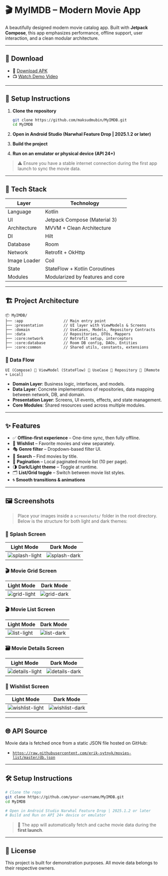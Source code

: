 # 🎬 MyIMDB – Modern Movie App

A beautifully designed modern movie catalog app. Built with **Jetpack Compose**, this app emphasizes performance, offline support, user interaction, and a clean modular architecture.

---

## 📲 Download

- 🔗 [Download APK](https://github.com/maksudmubin/MyIMDB/releases/download/v1.0.0/MyIMDB.apk)  
- 📺 [Watch Demo Video](https://drive.google.com/file/d/1ny4S2-36xTqlk_7aiTSejnOu8RYx5b9p/view?usp=sharing)

---

## 🚀 Setup Instructions

1. **Clone the repository**
   ```bash
   git clone https://github.com/maksudmubin/MyIMDB.git
   cd MyIMDB
   ```

2. **Open in Android Studio (Narwhal Feature Drop | 2025.1.2 or later)**

3. **Build the project**

4. **Run on an emulator or physical device (API 24+)**

> ⚠️ Ensure you have a stable internet connection during the first app launch to sync the movie data.

---

## 🧰 Tech Stack

| Layer        | Technology                       |
|--------------|----------------------------------|
| Language     | Kotlin                           |
| UI           | Jetpack Compose (Material 3)     |
| Architecture | MVVM + Clean Architecture        |
| DI           | Hilt                             |
| Database     | Room                             |
| Network      | Retrofit + OkHttp                |
| Image Loader | Coil                             |
| State        | StateFlow + Kotlin Coroutines    |
| Modules      | Modularized by features and core |

---

## 🏗️ Project Architecture

```text
📦 MyIMDB/
├── :app                  // Main entry point
├── :presentation         // UI layer with ViewModels & Screens
├── :domain               // UseCases, Models, Repository Contracts
├── :data                 // Repositories, DTOs, Mappers
├── :core:network         // Retrofit setup, interceptors
├── :core:database        // Room DB config, DAOs, Entities
├── :core:common          // Shared utils, constants, extensions
```

### 🔄 Data Flow

```
UI (Compose) 🔁 ViewModel (StateFlow) 🔁 UseCase 🔁 Repository 🔁 [Remote + Local]
```

- **Domain Layer**: Business logic, interfaces, and models.
- **Data Layer**: Concrete implementations of repositories, data mapping between network, DB, and domain.
- **Presentation Layer**: Screens, UI events, effects, and state management.
- **Core Modules**: Shared resources used across multiple modules.

---

## ✨ Features

- ✅ **Offline-first experience** – One-time sync, then fully offline.
- 💖 **Wishlist** – Favorite movies and view separately.
- 🎭 **Genre filter** – Dropdown-based filter UI.
- 🔎 **Search** – Find movies by title.
- 🧮 **Pagination** – Local paginated movie list (10 per page).
- 🌗 **Dark/Light theme** – Toggle at runtime.
- 🗂️ **List/Grid toggle** – Switch between movie list styles.
- 🌀 **Smooth transitions & animations**

---

## 🖼️ Screenshots

> Place your images inside a `screenshots/` folder in the root directory. Below is the structure for both light and dark themes:

### 🧊 Splash Screen
| Light Mode                                    | Dark Mode                                   |
|-----------------------------------------------|---------------------------------------------|
| ![splash-light](screenshots/splash_light.png) | ![splash-dark](screenshots/splash_dark.png) |

### 🎬 Movie Grid Screen
| Light Mode                                      | Dark Mode                                     |
|-------------------------------------------------|-----------------------------------------------|
| ![grid-light](screenshots/movie_grid_light.png) | ![grid-dark](screenshots/movie_grid_dark.png) |

### 🎬 Movie List Screen
| Light Mode                                      | Dark Mode                                     |
|-------------------------------------------------|-----------------------------------------------|
| ![list-light](screenshots/movie_list_light.png) | ![list-dark](screenshots/movie_list_dark.png) |

### 🗃️ Movie Details Screen
| Light Mode                                            | Dark Mode                                           |
|-------------------------------------------------------|-----------------------------------------------------|
| ![details-light](screenshots/movie_details_light.png) | ![details-dark](screenshots/movie_details_dark.png) |

### 💖 Wishlist Screen
| Light Mode                                        | Dark Mode                                       |
|---------------------------------------------------|-------------------------------------------------|
| ![wishlist-light](screenshots/wishlist_light.png) | ![wishlist-dark](screenshots/wishlist_dark.png) |

---

## 🌐 API Source

Movie data is fetched once from a static JSON file hosted on GitHub:
- [`https://raw.githubusercontent.com/erik-sytnyk/movies-list/master/db.json`](https://raw.githubusercontent.com/erik-sytnyk/movies-list/master/db.json)

---

## 🛠️ Setup Instructions

```bash
# Clone the repo
git clone https://github.com/your-username/MyIMDB.git
cd MyIMDB

# Open in Android Studio Narwhal Feature Drop | 2025.1.2 or later
# Build and Run on API 24+ device or emulator
```

> 📌 The app will automatically fetch and cache movie data during the **first launch**.

---

## 🧾 License

This project is built for demonstration purposes. All movie data belongs to their respective owners.